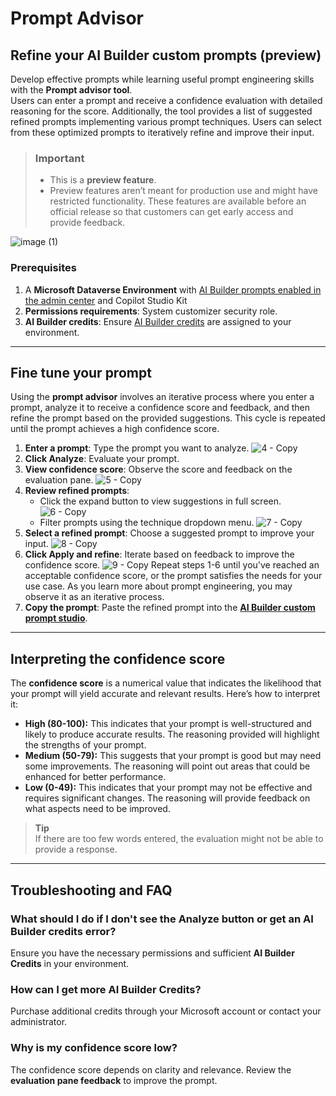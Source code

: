 # Prompt Advisor

## Refine your AI Builder custom prompts (preview)

Develop effective prompts while learning useful prompt engineering skills with the **Prompt advisor tool**.  
Users can enter a prompt and receive a confidence evaluation with detailed reasoning for the score. Additionally, the tool provides a list of suggested refined prompts implementing various prompt techniques. Users can select from these optimized prompts to iteratively refine and improve their input.

> ### Important  
> - This is a **preview feature**.  
> - Preview features aren’t meant for production use and might have restricted functionality. These features are available before an official release so that customers can get early access and provide feedback.

![image (1)](https://github.com/user-attachments/assets/5c0efa74-f97f-402a-8e1c-cb8242a810e2)

### Prerequisites

1. A **Microsoft Dataverse Environment** with [AI Builder prompts enabled in the admin center](https://learn.microsoft.com/ai-builder/administer#enable-or-disable-ai-builder-preview-features) and Copilot Studio Kit
1. **Permissions requirements**: System customizer security role.
1. **AI Builder credits**: Ensure [AI Builder credits](https://learn.microsoft.com/ai-builder/credit-management) are assigned to your environment.

---

## Fine tune your prompt

Using the **prompt advisor** involves an iterative process where you enter a prompt, analyze it to receive a 
confidence score and feedback, and then refine the prompt based on the provided suggestions. This 
cycle is repeated until the prompt achieves a high confidence score. 

1. **Enter a prompt**: Type the prompt you want to analyze.
![4 - Copy](https://github.com/user-attachments/assets/d0fb1e2f-4923-41ca-8967-7d7108e1b2d6)
1. **Click Analyze**: Evaluate your prompt.  
1. **View confidence score**: Observe the score and feedback on the evaluation pane.
![5 - Copy](https://github.com/user-attachments/assets/ef14f920-d1ab-4f0f-a73c-90ba08202b19)
1. **Review refined prompts**:  
   - Click the expand button to view suggestions in full screen.
![6 - Copy](https://github.com/user-attachments/assets/edeb0fd6-8e9e-4b79-bc85-4e428fbb2fcc)
   - Filter prompts using the technique dropdown menu.
![7 - Copy](https://github.com/user-attachments/assets/909ea9a7-e41a-42f1-b7a1-bb697ef3a7da)
1. **Select a refined prompt**: Choose a suggested prompt to improve your input.
![8 - Copy](https://github.com/user-attachments/assets/6d219336-5686-4658-9eff-86a053f78fb4)
1. **Click Apply and refine**: Iterate based on feedback to improve the confidence score.
![9 - Copy](https://github.com/user-attachments/assets/05939dfe-0719-44b3-877c-327cfaa83bda)
Repeat steps 1-6 until you've reached an acceptable confidence score, or the prompt satisfies the 
needs for your use case. As you learn more about prompt engineering, you may observe it as an 
iterative process.
1. **Copy the prompt**: Paste the refined prompt into the [**AI Builder custom prompt studio**](https://learn.microsoft.com/ai-builder/create-a-custom-prompt).

---

## Interpreting the confidence score

The **confidence score** is a numerical value that indicates the likelihood that your prompt will yield 
accurate and relevant results. Here’s how to interpret it:

- **High (80-100):** This indicates that your prompt is well-structured and likely to produce accurate 
results. The reasoning provided will highlight the strengths of your prompt.  
- **Medium (50-79):** This suggests that your prompt is good but may need some improvements. The 
reasoning will point out areas that could be enhanced for better performance.  
- **Low (0-49):** This indicates that your prompt may not be effective and requires significant changes. 
The reasoning will provide feedback on what aspects need to be improved.

> **Tip**  
> If there are too few words entered, the evaluation might not be able to provide a response.

---

## Troubleshooting and FAQ

### What should I do if I don't see the Analyze button or get an AI Builder credits error?  

Ensure you have the necessary permissions and sufficient **AI Builder Credits** in your environment.

### How can I get more AI Builder Credits?  

Purchase additional credits through your Microsoft account or contact your administrator.

### Why is my confidence score low?  

The confidence score depends on clarity and relevance. Review the **evaluation pane feedback** to improve the prompt.
